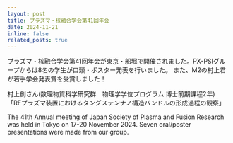 ```yaml
---
layout: post
title: プラズマ・核融合学会第41回年会
date: 2024-11-21 
inline: false
related_posts: true
---
```


<!-- 줄바꿈: 문장 뒤에 스페이스 두번 -->
<!-- 문단 바꿈: 엔터 두번 -->
<!-- <img src="이미지주소" alt="이미지이름" width="500" height="600"> -->
<!-- [링크](URL) -->
<!-- 목록: '*' or '-' -->
<!-- **굵게** *기울여서* -->
<!-- 코드 한줄: `여기` -->
<!-- 코드 여러줄: 스페이스 4칸 들여쓰기 -->
<!-- 인용: >, >> -->


プラズマ・核融合学会第41回年会が東京・船堀で開催されました。PX-PSIグループからは8名の学生が口頭・ポスター発表を行いました。
また、M2の村上君が若手学会発表賞を受賞しました！

村上創さん(数理物質科学研究群　物理学学位プログラム 博士前期課程2年)  
「RFプラズマ装置におけるタングステンナノ構造バンドルの形成過程の観察」

The 41th Annual meeting of Japan Society of Plasma and Fusion Research was held in Tokyo on 17-20 November 2024. Seven oral/poster presentations were made from our group.